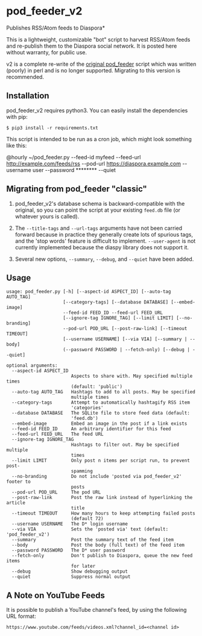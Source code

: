 # pod_feeder_v2

Publishes RSS/Atom feeds to Diaspora*

This is a lightweight, customizable "bot" script to harvest RSS/Atom feeds and
re-publish them to the Diaspora social network. It is posted here without
warranty, for public use.

v2 is a complete re-write of the
[original pod_feeder](https://github.com/rev138/pod_feeder) script which was
written (poorly) in perl and is no longer supported. Migrating to this version
is recommended.

## Installation
pod_feeder_v2 requires python3. You can easily install the dependencies with pip:

`$ pip3 install -r requirements.txt`

This script is intended to be run as a cron job, which might look something like this:

@hourly ~/pod_feeder.py --feed-id myfeed --feed-url http://example.com/feeds/rss --pod-url https://diaspora.example.com --username user --password ******** --quiet

## Migrating from pod_feeder "classic"
1. pod_feeder_v2's database schema is backward-compatible with the original, so
you can point the script at your existing `feed.db` file (or whatever
yours is called).

2. The `--title-tags` and `--url-tags` arguments have not been carried forward
because in practice they generally create lots of spurious tags, and the
'stop words' feature is difficult to implement. `--user-agent` is not currently
implemented because the diaspy library does not support it.

3. Several new options, `--summary`, `--debug`, and `--quiet` have been added.

## Usage
```
usage: pod_feeder.py [-h] [--aspect-id ASPECT_ID] [--auto-tag AUTO_TAG]
                     [--category-tags] [--database DATABASE] [--embed-image]
                     --feed-id FEED_ID --feed-url FEED_URL
                     [--ignore-tag IGNORE_TAG] [--limit LIMIT] [--no-branding]
                     --pod-url POD_URL [--post-raw-link] [--timeout TIMEOUT]
                     [--username USERNAME] [--via VIA] [--summary | --body]
                     (--password PASSWORD | --fetch-only) [--debug | --quiet]

optional arguments:
  --aspect-id ASPECT_ID
                        Aspects to share with. May specified multiple times
                        (default: 'public')
  --auto-tag AUTO_TAG   Hashtags to add to all posts. May be specified
                        multiple times
  --category-tags       Attempt to automatically hashtagify RSS item
                        'categories'
  --database DATABASE   The SQLite file to store feed data (default:
                        'feed.db')
  --embed-image         Embed an image in the post if a link exists
  --feed-id FEED_ID     An arbitrary identifier for this feed
  --feed-url FEED_URL   The feed URL
  --ignore-tag IGNORE_TAG
                        Hashtags to filter out. May be specified multiple
                        times
  --limit LIMIT         Only post n items per script run, to prevent post-
                        spamming
  --no-branding         Do not include 'posted via pod_feeder_v2' footer to
                        posts
  --pod-url POD_URL     The pod URL
  --post-raw-link       Post the raw link instead of hyperlinking the article
                        title
  --timeout TIMEOUT     How many hours to keep attempting failed posts
                        (default 72)
  --username USERNAME   The D* login username
  --via VIA             Sets the 'posted via' text (default: 'pod_feeder_v2')
  --summary             Post the summary text of the feed item
  --body                Post the body (full text) of the feed item
  --password PASSWORD   The D* user password
  --fetch-only          Don't publish to Diaspora, queue the new feed items
                        for later
  --debug               Show debugging output
  --quiet               Suppress normal output
```

## A Note on YouTube Feeds

It is possible to publish a YouTube channel's feed, by using the following URL format:

    https://www.youtube.com/feeds/videos.xml?channel_id=<channel id>

